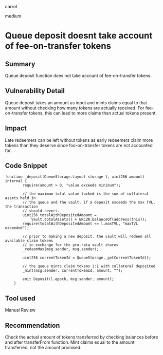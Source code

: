 carrot

medium

# Queue deposit doesnt take account of fee-on-transfer tokens

## Summary
Queue deposit function does not take account of fee-on-transfer tokens.
## Vulnerability Detail
Queue deposit takes an amount as input and mints claims equal to that amount without checking how many tokens are actually received. For fee-on-transfer tokens, this can lead to more claims than actual tokens present.
## Impact
Late redeemers can be left without tokens as early redeemers claim more tokens than they deserve since foo-on-transfer tokens are not accounted for.
## Code Snippet
```solidity
function _deposit(QueueStorage.Layout storage l, uint256 amount) internal {
        require(amount > 0, "value exceeds minimum");

        // the maximum total value locked is the sum of collateral assets held in
        // the queue and the vault. if a deposit exceeds the max TVL, the transaction
        // should revert.
        uint256 totalWithDepositedAmount =
            Vault.totalAssets() + ERC20.balanceOf(address(this));
        require(totalWithDepositedAmount <= l.maxTVL, "maxTVL exceeded");

        // prior to making a new deposit, the vault will redeem all available claim tokens
        // in exchange for the pro-rata vault shares
        _redeemMax(msg.sender, msg.sender);

        uint256 currentTokenId = QueueStorage._getCurrentTokenId();

        // the queue mints claim tokens 1:1 with collateral deposited
        _mint(msg.sender, currentTokenId, amount, "");

        emit Deposit(l.epoch, msg.sender, amount);
    }
```
## Tool used

Manual Review

## Recommendation
Check the actual amount of tokens transferred by checking balances before and after transferFrom function. Mint claims equal to the amount transferred, not the amount promised.